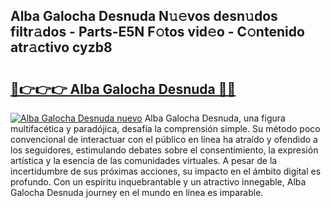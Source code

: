 ## Alba Galocha Desnuda N𝚞𝚎vos desn𝚞dos filtr𝚊dos - Parts-E5N F𝚘tos vid𝚎o - C𝚘ntenido atr𝚊ctivo cyzb8

# <h2><a href="http://mb6zhy.tromn.icu/?c=Alba+Galocha+Desnuda">🔗👉👉👉 Alba Galocha Desnuda 🔗🔗</a></h2>

[![Alba Galocha Desnuda nuevo](https://i.imgur.com/pEAQMta.gif)](http://mb6zhy.tromn.icu/?c=Alba+Galocha+Desnuda)
Alba Galocha Desnuda, una figura multifacética y paradójica, desafía la comprensión simple. Su método poco convencional de interactuar con el público en línea ha atraído y ofendido a los seguidores, estimulando debates sobre el consentimiento, la expresión artística y la esencia de las comunidades virtuales. A pesar de la incertidumbre de sus próximas acciones, su impacto en el ámbito digital es profundo. Con un espíritu inquebrantable y un atractivo innegable, Alba Galocha Desnuda journey en el mundo en línea es imparable.
